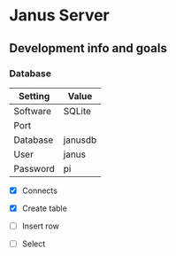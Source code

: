 # Janus Server

## Development info and goals
### Database
|Setting	|Value|
| ----- 	|---|
|Software	|SQLite|
|Port		||
|Database	|janusdb|
|User		|janus|
|Password	|pi|
- [x] Connects
- [x] Create table
- [ ] Insert row
- [ ] Select

